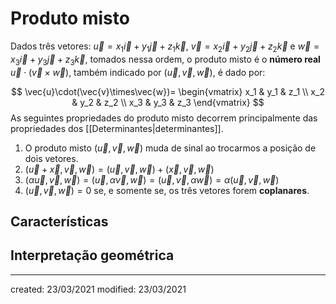 # Produto misto
Dados três vetores: $\vec{u} = x_1 \vec{i} + y_1 \vec{j} + z_1 \vec{k}$, $\vec{v} = x_2 \vec{i} + y_2 \vec{j} + z_2 \vec{k}$ e $\vec{w} = x_3 \vec{i} + y_3 \vec{j} + z_3 \vec{k}$, tomados nessa ordem, o produto misto é o **número real** $\vec{u} \cdot (\vec{v}\times\vec{w})$, também indicado por $(\vec{u}, \vec{v}, \vec{w})$, é dado por:

$$
  \vec{u}\cdot(\vec{v}\times\vec{w})=
  \begin{vmatrix}
    x_1 & y_1 & z_1 \\
    x_2 & y_2 & z_2 \\
    x_3 & y_3 & z_3
  \end{vmatrix}
$$
As seguintes propriedades do produto misto decorrem principalmente das propriedades dos [[Determinantes|determinantes]].
1. O produto misto $(\vec{u},\vec{v},\vec{w})$ muda de sinal ao trocarmos a posição de dois vetores.
2. $(\vec{u} + \vec{x},\vec{v},\vec{w}) = (\vec{u},\vec{v},\vec{w}) + (\vec{x},\vec{v},\vec{w})$
3. $(\alpha\vec{u},\vec{v},\vec{w})=(\vec{u},\alpha\vec{v},\vec{w})=(\vec{u},\vec{v},\alpha\vec{w})=\alpha(\vec{u},\vec{v},\vec{w})$
4. $(\vec{u},\vec{v},\vec{w})=0$ se, e somente se, os três vetores forem **coplanares**.

## Características
## Interpretação geométrica

---

created: 23/03/2021
modified: 23/03/2021
